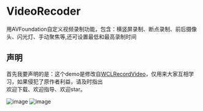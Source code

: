 # VideoRecoder

用AVFoundation自定义视频录制功能，包含：横竖屏录制、断点录制、前后摄像头、闪光灯、手动聚焦等,还可设置最低和最高录制时间

## 声明

首先我要声明的是：这个demo是修改自[WCLRecordVideo](https://github.com/631106979/WCLRecordVideo)，仅用来大家互相学习，如果侵犯了原作者利益，请及时指出
<br>欢迎下载、欢迎指导、欢迎star。</br>

![image](https://github.com/haolizi/VideoRecord/blob/master/pause.PNG)
![image](https://github.com/haolizi/VideoRecord/blob/master/star.PNG)



